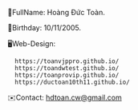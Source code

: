 🪪FullName: Hoàng Đức Toàn. 

🎂Birthday: 10/11/2005.️ 

🖥️Web-Design: 

      https://toanvjppro.github.io/
      https://toandwtest.github.io/
      https://toanprovip.github.io/
      https://ductoan10th11.github.io/

✉️Contact: hdtoan.cw@gmail.com
